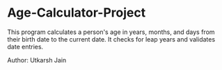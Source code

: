 # Age-Calculator-Project

  This program calculates a person's age in years, months, and days
  from their birth date to the current date.
  It checks for leap years and validates date entries.

  Author: Utkarsh Jain
